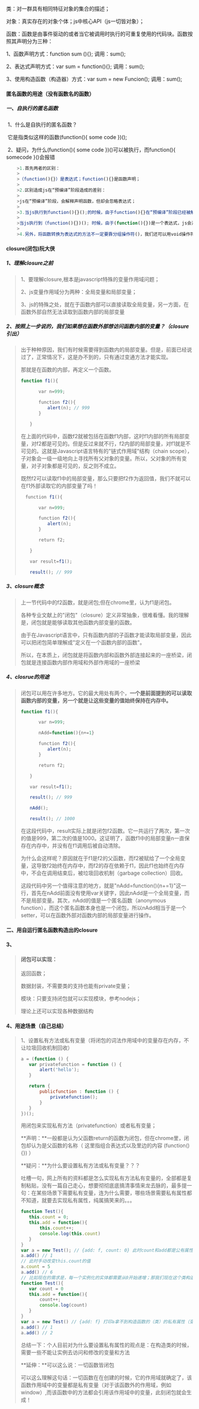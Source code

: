 类：对一群具有相同特征对象的集合的描述；

对象：真实存在的对象个体；js中核心API（js一切皆对象）；

函数：函数是由事件驱动的或者当它被调用时执行的可重复使用的代码块。函数按照其声明分为三种：

1、函数声明方式：function sum (){}; 调用：sum();

2、表达式声明方式：var sum = function(){}; 调用：sum();

3、使用构造函数（构造器）方式：var sum = new Funcion(); 调用：sum();



#### 匿名函数的用途（没有函数名的函数）

##### 一、自执行的匿名函数

​	1、什么是自执行的匿名函数？

​		它是指类似这样的函数(function(){ some code })();

​	2、疑问，为什么(function(){ some code })()可以被执行，而function(){ somecode }()会报错

```javascript
	>1.首先两者的区别：
	>
	>（function(){}）是表达式；function(){}是函数声明；
	>
	>2.区别造成js在“预编译”阶段造成的差别：
	>
	>js在“预编译”阶段，会解释声明函数，但却会忽略表达式；
	>
	>3.当js执行到function(){}();的时候，由于function(){}在“预编译”阶段已经被解释过了，js会跳过function(){},试图去执行()；故会报错：Uncaught SyntaxError: Unexpected token ( 。
	>
	>当js执行到（function(){})(); 时候，由于(function(){})是一个表达式，js会对它求解并得到返回值，由于返回值是一个函数，故当遇到（）时候，边会执行此函数
	>
	>4.另外，将函数转换为表达式的方法不一定要靠分组操作符()，我们还可以用void操作符，~操作符，!操作符等等（）
```

#### closure(闭包)阮大侠

##### 1、理解closure之前

> 1、要理解closure,根本是javascript特殊的变量作用域问题；
>
> 2、js变量作用域分为两种：全局变量和局部变量；
>
> 3、js的特殊之处，就在于函数内部可以直接读取全局变量，另一方面，在函数外部自然无法读取到函数内部的局部变量

##### 2、按照上一步说的，我们如果想在函数外部想访问函数内部的变量？（closure引出）

> 出于种种原因，我们有时候需要得到函数内的局部变量。但是，前面已经说过了，正常情况下，这是办不到的，只有通过变通方法才能实现。
>
> 那就是在函数的内部，再定义一个函数。
>
> ```javascript
> function f1(){
> 
> 　　　　var n=999;
> 
> 　　　　function f2(){
> 　　　　　　alert(n); // 999
> 　　　　}
> 
> 　　}
> ```
>
> 在上面的代码中，函数f2就被包括在函数f1内部，这时f1内部的所有局部变量，对f2都是可见的。但是反过来就不行，f2内部的局部变量，对f1就是不可见的。这就是Javascript语言特有的"链式作用域"结构（chain scope），子对象会一级一级地向上寻找所有父对象的变量。所以，父对象的所有变量，对子对象都是可见的，反之则不成立。
>
> 既然f2可以读取f1中的局部变量，那么只要把f2作为返回值，我们不就可以在f1外部读取它的内部变量了吗！
>
> ```javascript
> 　function f1(){
> 
> 　　　　var n=999;
> 
> 　　　　function f2(){
> 　　　　　　alert(n); 
> 　　　　}
> 
> 　　　　return f2;
> 
> 　　}
> 
> 　　var result=f1();
> 
> 　　result(); // 999
> ```

##### 3、closure概念

> 上一节代码中的f2函数，就是闭包;但在chrome里，认为f1是闭包。
>
> 各种专业文献上的"闭包"（closure）定义非常抽象，很难看懂。我的理解是，闭包就是能够读取其他函数内部变量的函数。
>
> 由于在Javascript语言中，只有函数内部的子函数才能读取局部变量，因此可以把闭包简单理解成"定义在一个函数内部的函数"。
>
> 所以，在本质上，闭包就是将函数内部和函数外部连接起来的一座桥梁，闭包就是连接函数内部作用域和外部作用域的一座桥梁

##### 4、closrue的用途

> 闭包可以用在许多地方。它的最大用处有两个，**一个是前面提到的可以读取函数内部的变量，另一个就是让这些变量的值始终保持在内存中。**
>
> ```javascript
> function f1(){
> 
> 　　　　var n=999;
> 
> 　　　　nAdd=function(){n+=1}
> 
> 　　　　function f2(){
> 　　　　　　alert(n);
> 　　　　}
> 
> 　　　　return f2;
> 
> 　　}
> 
> 　　var result=f1();
> 
> 　　result(); // 999
> 
> 　　nAdd();
> 
> 　　result(); // 1000
> ```
>
> 在这段代码中，result实际上就是闭包f2函数。它一共运行了两次，第一次的值是999，第二次的值是1000。这证明了，函数f1中的局部变量n一直保存在内存中，并没有在f1调用后被自动清除。
>
> 为什么会这样呢？原因就在于f1是f2的父函数，而f2被赋给了一个全局变量，这导致f2始终在内存中，而f2的存在依赖于f1，因此f1也始终在内存中，不会在调用结束后，被垃圾回收机制（garbage collection）回收。
>
> 这段代码中另一个值得注意的地方，就是"nAdd=function(){n+=1}"这一行，首先在nAdd前面没有使用var关键字，因此nAdd是一个全局变量，而不是局部变量。其次，nAdd的值是一个匿名函数（anonymous function），而这个匿名函数本身也是一个闭包，所以nAdd相当于是一个setter，可以在函数外部对函数内部的局部变量进行操作。



#### 二、用自运行匿名函数构造出的closure

#### 3、

>#### 闭包可以实现：
>
>返回函数；
>
>数据封装，不需要类的支持也能有private变量；
>
>模块：只要支持闭包就可以实现模块，参考nodejs；
>
>理论上还可以实现各种数据结构

#### 4、用途场景（自己总结）

>1、设置私有方法或私有变量（将闭包的词法作用域中的变量存在内存，不让垃圾回收机制回收）
>
>```javascript
>a = (function () {
>    var privatefunction = function () {
>        alert('hello');
>    }
>
>    return {
>        publicfunction : function () {
>            privatefunction();
>        }
>    }
>})();
>```
>
>用闭包来实现私有方法（privatefunction）或者私有变量；
>
>**声明：**一般都是认为父函数return的函数为闭包，但在chrome里，闭包却认为是父函数的名称（ 这里指组合表达式以及里边的内容 (function(){}) ）
>
>**疑问：**为什么要设置私有方法或私有变量？？？
>
>吐槽一句，网上所有的资料都是怎么实现私有方法私有变量的，全部都是复制粘贴，没有一篇自己走心，想要彻彻底底搞清事情来龙去脉的，最多提一句：在某些场景下需要私有变量，连为什么需要，哪些场景需要私有属性都不知道，就要去实现私有属性，纯属搞笑来的。。。
>
>```javascript
>function Test(){
>    this.count = 0;
>    this.add = function(){
>        this.count++;
>        console.log(this.count)
>    }
>}
>var a = new Test(); // {add: f, count: 0} 此时count和add都是公有属性
>a.add() // 1
>// 此时手动改变this.count的值
>a.count = 5
>a.add() // 6
>// 比如现在的需求是，每一个实例化的实体都需要从0开始递增；那我们现在这个类构造的就有缺陷，因为实体能够自行改变属性count的值，就有可能造成与创建类之处的初衷不一样的结果（Test类：实现count递增；而此种类的定义方法，就有可能在实体中修改count，造成实体中的count值不是递增）
>function Test(){
>    var count = 0
>    this.add = function(){
>        count++;
>        console.log(count)
>    }
>}
>var a = new Test() // {add: f} 打印a拿不到构造函数的（类）的私有属性（变量count）
>a.add() // 1 
>a.add() // 2
>```
>
>总结一下：个人目前对为什么要设置私有属性的观点是：在构造类的时候，需要一些不能让实例去访问和修改的变量和方法
>
>**延伸：**可以这么说：一切函数皆闭包
>
>可以这么理解这句话：一切函数在在创建的时候，它的作用域就确定了，该函数作用域中的变量都是私有变量（对于该函数外的作用域，例如window）,而该函数中的方法都会引用该作用域中的变量，此刻闭包就会生成！

